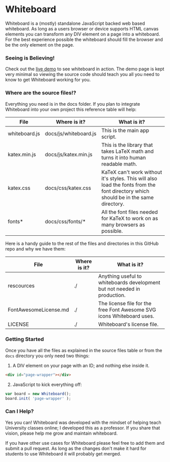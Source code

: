 # Whiteboard
Whiteboard is a (mostly) standalone JavaScript backed web based whiteboard. As long as a users browser or device supports HTML canvas elements you can transform any DIV element on a page into a whiteboard. For the best experience possible the whiteboard should fill the browser and be the only element on the page.

### Seeing is Believing!
Check out the [live demo](https://caboodle-tech.github.io/whiteboard/index.html) to see whiteboard in action. The demo page is kept very minimal so viewing the source code should teach you all you need to know to get Whiteboard working for you.

### Where are the source files!?
Everything you need is in the docs folder. If you plan to integrate Whiteboard into your own project this reference table will help:

File | Where is it? | What is it?
---|---|---
whiteboard.js | docs/js/whiteboard.js | This is the main app script.
katex.min.js | docs/js/katex.min.js | This is the library that takes LaTeX math and turns it into human readable math.
katex.css | docs/css/katex.css | KaTeX can't work without it's styles. This will also load the fonts from the font directory which should be in the same directory.
fonts* | docs/css/fonts/* | All the font files needed for KaTeX to work on as many browsers as possible.

Here is a handy guide to the rest of the files and directories in this GitHub repo and why we have them:

File | Where is it? | What is it?
---|---|---
rescources | ./ | Anything useful to whiteboards development but not needed in production.
FontAwesomeLicense.md | ./ | The license file for the free Font Awesome SVG icons Whiteboard uses.
LICENSE | ./ | Whiteboard's license file.

### Getting Started
Once you have all the files as explained in the source files table or from the `docs` directory you only need two things:

1) A DIV element on your page with an ID; and nothing else inside it.

```html
<div id="page-wrapper"></div>
```

2) JavaScript to kick everything off:

```javascript
var board = new Whiteboard();
board.init( 'page-wrapper' );
```

### Can I Help?
Yes you can! Whiteboard was developed with the mindset of helping teach University classes online; I developed this as a professor. If you share that vision, please help me grow and maintain whiteboard.

If you have other use cases for Whiteboard please feel free to add them and submit a pull request. As long as the changes don't make it hard for students to use Whiteboard it will probably get merged.
